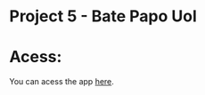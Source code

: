 <h1>Project 5 - Bate Papo Uol</h1>

<h1>Acess:</h1>
You can acess the app <a href="https://unverzed.github.io/bate-papo-uol/">here</a>.
